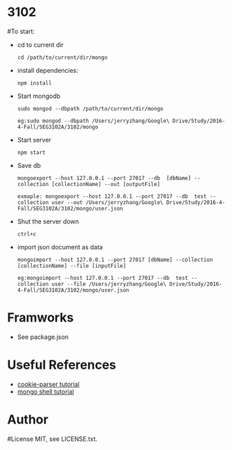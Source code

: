 # 3102


#To start:

- cd to current dir
    
    ```
    cd /path/to/current/dir/mongo
    ```
    
- install dependencies:
    ```
    npm install
    ```
- Start mongodb 
    
    ```
    sudo mongod --dbpath /path/to/current/dir/mongo
    ```
    
    ```
	eg:sudo mongod --dbpath /Users/jerryzhang/Google\ Drive/Study/2016-4-Fall/SEG3102A/3102/mongo
    ``` 
- Start server
    
    ```npm start```
    
- Save db
    
    ```mongoexport --host 127.0.0.1 --port 27017 --db  [dbName] --collection [collectionName] --out [outputFile]```
    
    ```exmaple: mongoexport --host 127.0.0.1 --port 27017 --db  test --collection user --out /Users/jerryzhang/Google\ Drive/Study/2016-4-Fall/SEG3102A/3102/mongo/user.json```
	
- Shut the server down
    
    ```
	ctrl+c
	```

- import json document as data
   
    ```
	mongoimport --host 127.0.0.1 --port 27017 [dbName] --collection [collectionName] --file [inputFile]
    ```

	```
	eg:mongoimport --host 127.0.0.1 --port 27017 --db  test --collection user --file /Users/jerryzhang/Google\ Drive/Study/2016-4-Fall/SEG3102A/3102/mongo/user.json
	```
	
# Framworks
- See package.json

# Useful References
- [cookie-parser tutorial](http://expressjs-book.com/index.html%3Fp=128.html)
- [mongo shell tutorial](http://www.mkyong.com/mongodb/how-to-create-database-or-collection-in-mongodb/)

# Author


#License
MIT, see LICENSE.txt.


